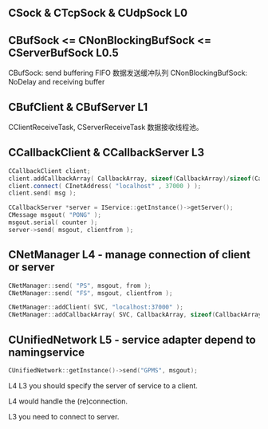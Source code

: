 ## CSock & CTcpSock & CUdpSock L0

## CBufSock <= CNonBlockingBufSock <= CServerBufSock L0.5
CBufSock: send buffering FIFO 数据发送缓冲队列
CNonBlockingBufSock: NoDelay and receiving buffer

## CBufClient & CBufServer L1
CClientReceiveTask, CServerReceiveTask 数据接收线程池。

## CCallbackClient & CCallbackServer L3
```c++
CCallbackClient client;
client.addCallbackArray( CallbackArray, sizeof(CallbackArray)/sizeof(CallbackArray[0]) );
client.connect( CInetAddress( "localhost" , 37000 ) );
client.send( msg );
```
```c++
CCallbackServer *server = IService::getInstance()->getServer();
CMessage msgout( "PONG" );
msgout.serial( counter );
server->send( msgout, clientfrom );
```


## CNetManager L4 - manage connection of client or server
```c++
CNetManager::send( "PS", msgout, from );
CNetManager::send( "FS", msgout, clientfrom );
```
```c++
CNetManager::addClient( SVC, "localhost:37000" );
CNetManager::addCallbackArray( SVC, CallbackArray, sizeof(CallbackArray)/sizeof(CallbackArray[0]) );
```


## CUnifiedNetwork L5 - service adapter depend to namingservice
```c++
CUnifiedNetwork::getInstance()->send("GPMS", msgout);
``` 

L4 L3 you should specify the server of service to a client.

L4 would handle the (re)connection.

L3 you need to connect to server.
